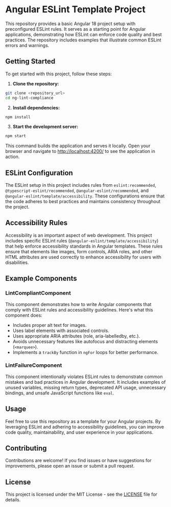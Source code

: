 # Angular ESLint Template Project

This repository provides a basic Angular 18 project setup with preconfigured ESLint rules. It serves as a starting point for Angular applications, demonstrating how ESLint can enforce code quality and best practices. The repository includes examples that illustrate common ESLint errors and warnings.

## Getting Started

To get started with this project, follow these steps:

1. **Clone the repository:**

  ```bash
  git clone <repository_url>
  cd ng-lint-compliance
  ```

2. **Install dependencies:**

  ```bash
  npm install
  ```
3. **Start the development server:**

  ```bash
  npm start
  ```

This command builds the application and serves it locally. Open your browser and navigate to [http://localhost:4200/](http://localhost:4200/) to see the application in action.

## ESLint Configuration

The ESLint setup in this project includes rules from `eslint:recommended`, `@typescript-eslint/recommended`, `@angular-eslint/recommended`, and `@angular-eslint/template/accessibility`. These configurations ensure that the code adheres to best practices and maintains consistency throughout the project.

## Accessibility Rules

Accessibility is an important aspect of web development. This project includes specific ESLint rules (`@angular-eslint/template/accessibility`) that help enforce accessibility standards in Angular templates. These rules ensure that elements like images, form controls, ARIA roles, and other HTML attributes are used correctly to enhance accessibility for users with disabilities.

## Example Components

### LintCompliantComponent

This component demonstrates how to write Angular components that comply with ESLint rules and accessibility guidelines. Here's what this component does:

- Includes proper alt text for images.
- Uses label elements with associated controls.
- Uses appropriate ARIA attributes (role, aria-labelledby, etc.).
- Avoids unnecessary features like autofocus and distracting elements (`<marquee>`).
- Implements a `trackBy` function in `ngFor` loops for better performance.

### LintFailureComponent

This component intentionally violates ESLint rules to demonstrate common mistakes and bad practices in Angular development. It includes examples of unused variables, missing return types, deprecated API usage, unnecessary bindings, and unsafe JavaScript functions like `eval`.

## Usage

Feel free to use this repository as a template for your Angular projects. By leveraging ESLint and adhering to accessibility guidelines, you can improve code quality, maintainability, and user experience in your applications.

## Contributing

Contributions are welcome! If you find issues or have suggestions for improvements, please open an issue or submit a pull request.

## License

This project is licensed under the MIT License - see the [LICENSE](LICENSE) file for details.
